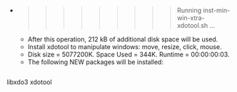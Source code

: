 * >>>>>>>>> Running inst-min-win-xtra-xdotool.sh ...
  * After this operation, 212 kB of additional disk space will be used.
  * Install xdotool to manipulate windows: move, resize, click, mouse.
  * Disk size = 5077200K. Space Used = 344K. Runtime = 00:00:00:03.
  * The following NEW packages will be installed:
  ```bash
libxdo3 xdotool
  ```
